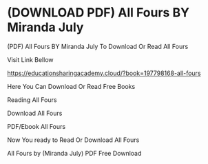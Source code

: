 # (DOWNLOAD PDF) All Fours BY Miranda July
(PDF) All Fours BY Miranda July
To Download Or Read All Fours

Visit Link Bellow

https://educationsharingacademy.cloud/?book=197798168-all-fours

Here You Can Download Or Read Free Books

Reading All Fours

Download All Fours

PDF/Ebook All Fours

Now You ready to Read Or Download All Fours

All Fours by (Miranda July) PDF Free Download
